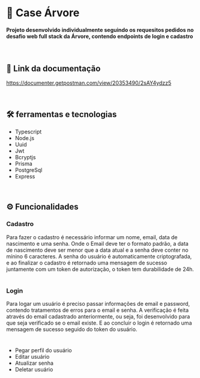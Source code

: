 # 🌳 Case Árvore

<h4>Projeto desenvolvido individualmente seguindo os requesitos pedidos no desafio web full stack da Árvore,
contendo endpoints de login e cadastro</h4>

<br/>

## 📌 Link da documentação

https://documenter.getpostman.com/view/20353490/2sAY4ydzz5

<br/>

## 🛠 ferramentas e tecnologias

* Typescript
* Node.js
* Uuid
* Jwt
* Bcryptjs
* Prisma
* PostgreSql
* Express

<br/>

## ⚙️ Funcionalidades

### Cadastro

Para fazer o cadastro é necessário informar um nome, email, data de nascimento e uma senha.
Onde o Email deve ter o formato padrão, a data de nascimento deve ser menor que a data atual
e a senha deve conter no mínino 6 caracteres. A senha do usuário é automaticamente criptografada,
e ao finalizar o cadastro é retornado uma mensagem de sucesso juntamente com um token de autorização,
o token tem durabilidade de 24h.

#


### Login

Para logar um usuário é preciso passar informações de email e password, contendo tratamentos 
de erros para o email e senha. A verificação é feita através do email cadastrado anteriormente, ou seja, 
foi desenvolvido para que seja verificado se o email existe. E ao concluir o login 
é retornado uma mensagem de sucesso seguido do token do usuário.


#

* Pegar perfil do usuário
* Editar usuário
* Atualizar senha
* Deletar usuário
  
